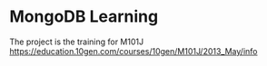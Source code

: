 MongoDB Learning
======================
The project is the training for M101J 
https://education.10gen.com/courses/10gen/M101J/2013_May/info